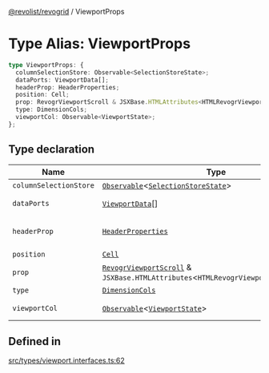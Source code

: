 [@revolist/revogrid](README.md) / ViewportProps

# Type Alias: ViewportProps

```ts
type ViewportProps: {
  columnSelectionStore: Observable<SelectionStoreState>;
  dataPorts: ViewportData[];
  headerProp: HeaderProperties;
  position: Cell;
  prop: RevogrViewportScroll & JSXBase.HTMLAttributes<HTMLRevogrViewportScrollElement>;
  type: DimensionCols;
  viewportCol: Observable<ViewportState>;
};
```

## Type declaration

| Name | Type | Description | Defined in |
| ------ | ------ | ------ | ------ |
| `columnSelectionStore` | [`Observable`](TypeAlias.Observable.md)\<[`SelectionStoreState`](TypeAlias.SelectionStoreState.md)\> | - | [src/types/viewport.interfaces.ts:79](https://github.com/revolist/revogrid/blob/d6473f6969ab6fd56cd4da079557c4c65f0572e2/src/types/viewport.interfaces.ts#L79) |
| `dataPorts` | [`ViewportData`](TypeAlias.ViewportData.md)[] | viewport rows | [src/types/viewport.interfaces.ts:77](https://github.com/revolist/revogrid/blob/d6473f6969ab6fd56cd4da079557c4c65f0572e2/src/types/viewport.interfaces.ts#L77) |
| `headerProp` | [`HeaderProperties`](TypeAlias.HeaderProperties.md) | header container props | [src/types/viewport.interfaces.ts:71](https://github.com/revolist/revogrid/blob/d6473f6969ab6fd56cd4da079557c4c65f0572e2/src/types/viewport.interfaces.ts#L71) |
| `position` | [`Cell`](Interface.Cell.md) | - | [src/types/viewport.interfaces.ts:65](https://github.com/revolist/revogrid/blob/d6473f6969ab6fd56cd4da079557c4c65f0572e2/src/types/viewport.interfaces.ts#L65) |
| `prop` | [`RevogrViewportScroll`](JSX.Interface.RevogrViewportScroll.md) & `JSXBase.HTMLAttributes`\<`HTMLRevogrViewportScrollElement`\> | - | [src/types/viewport.interfaces.ts:63](https://github.com/revolist/revogrid/blob/d6473f6969ab6fd56cd4da079557c4c65f0572e2/src/types/viewport.interfaces.ts#L63) |
| `type` | [`DimensionCols`](TypeAlias.DimensionCols.md) | - | [src/types/viewport.interfaces.ts:66](https://github.com/revolist/revogrid/blob/d6473f6969ab6fd56cd4da079557c4c65f0572e2/src/types/viewport.interfaces.ts#L66) |
| `viewportCol` | [`Observable`](TypeAlias.Observable.md)\<[`ViewportState`](Interface.ViewportState.md)\> | Cols dataset | [src/types/viewport.interfaces.ts:68](https://github.com/revolist/revogrid/blob/d6473f6969ab6fd56cd4da079557c4c65f0572e2/src/types/viewport.interfaces.ts#L68) |

## Defined in

[src/types/viewport.interfaces.ts:62](https://github.com/revolist/revogrid/blob/d6473f6969ab6fd56cd4da079557c4c65f0572e2/src/types/viewport.interfaces.ts#L62)
